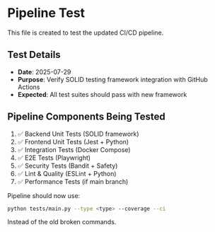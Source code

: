 # Pipeline Test

This file is created to test the updated CI/CD pipeline.

## Test Details
- **Date**: 2025-07-29
- **Purpose**: Verify SOLID testing framework integration with GitHub Actions
- **Expected**: All test suites should pass with new framework

## Pipeline Components Being Tested
1. ✅ Backend Unit Tests (SOLID framework)
2. ✅ Frontend Unit Tests (Jest + Python)  
3. ✅ Integration Tests (Docker Compose)
4. ✅ E2E Tests (Playwright)
5. ✅ Security Tests (Bandit + Safety)
6. ✅ Lint & Quality (ESLint + Python)
7. ✅ Performance Tests (if main branch)

Pipeline should now use:
```bash
python tests/main.py --type <type> --coverage --ci
```

Instead of the old broken commands.